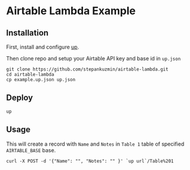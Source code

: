# Airtable Lambda Example

## Installation

First, install and configure [up](https://up.docs.apex.sh/).

Then clone repo and setup your Airtable API key and base id in `up.json`

```shell
git clone https://github.com/stepankuzmin/airtable-lambda.git
cd airtable-lambda
cp example.up.json up.json
```

## Deploy

```shell
up
```

## Usage

This will create a record with `Name` and `Notes` in `Table 1` table of specified `AIRTABLE_BASE` base.

```shell
curl -X POST -d '{"Name": "", "Notes": "" }' `up url`/Table%201
```
